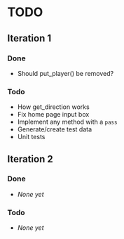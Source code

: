 TODO
====

## Iteration 1

### Done
* Should put\_player() be removed?

### Todo
* How get\_direction works
* Fix home page input box
* Implement any method with a `pass`
* Generate/create test data
* Unit tests

## Iteration 2

### Done
* *None yet*

### Todo
* *None yet*
